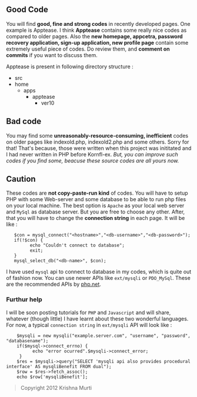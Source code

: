 ## Good Code

You will find **good, fine and strong codes** in recently developed pages. One example is Apptease.
I think **Apptease** contains some really nice codes as compared to older pages. Also the **new homepage,
appcetra, password recovery application, sign-up application, new profile page** contain some extremely
useful piece of codes. Do review them, and **comment on commits** if you want to discuss them. 
 
Apptease is present in following directory structure :
 * src
  * home
     * apps
         * apptease
             * ver10
           
## Bad code 

You may find some **unreasonably-resource-consuming, inefficient** codes on older pages like indexold.php, indexold2.php 
and some others. Sorry for that! That's because, those were written when this project was inititated and I had never
written in PHP before Kornfl-ex. *But, you can improve such codes if you find some, beacuse these source
codes are all yours now.*

## Caution

These codes are **not copy-paste-run kind** of codes. You will have to setup PHP with some Web-server and some database to
be able to run php files on your local machine. The best option is `Apache` as your local web server and `MySql` as
database server. But you are free to choose any other. After, that you will have to change the **connection string** in each
page. It will be like :

       $con = mysql_connect("<hostname>","<db-username>","<db-password>");
       if(!$con) {
             echo "Couldn't connect to database";
             exit;
       }
       mysql_select_db("<db-name>", $con);

I have used `mysql` api to connect to database in my codes, which is quite out of fashion now. You can use newer APIs like
`ext/mysqli` or `PDO_MySql`. These are the recommended APIs by [php.net](http://php.net).

### Furthur help

I will be soon posting tutorials for `PHP` and `Javascript` and will share, whatever (though little) I have learnt about
these two wonderful languages. For now, a typical `connection string` in `ext/mysqli` API will look like :
     
        $mysqli = new mysqli("example.server.com", "username", "password", "databasename");
        if($mysql->connect_errno) {
              echo "error ocurred".$mysqli->connect_error;
         }
        $res = $mysqli->query("SELECT 'mysqli api also provides procedural interface' AS mysqliBenefit FROM dual");
        $row = $res->fetch_assoc();
        echo $row['mysqliBenefit'];


>Copyright 2012 Krishna Murti
